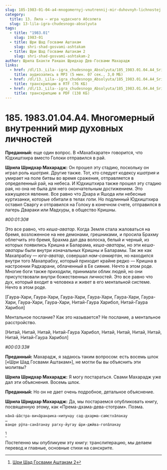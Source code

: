 ```yaml
---
slug: 185-1983-01-04-a4-mnogomernyj-vnutrennij-mir-duhovnyh-lichnostej
category:
  title: 13. Лила — игра чудесного Абсолюта
  slug: 13-lila-igra-chudesnogo-absolyuta
tags:
  - title: "1983.01"
    slug: 1983-01
  - title: Шри Шад Госвами Аштакам
    slug: shri-shad-gosvami-ashtakam
  - title: Шри Шад Госвами Аштакам 2
    slug: shri-shad-gosvami-ashtakam-2
author: Шрила Бхакти Ракшак Шридхар Дев-Госвами Махарадж
links:
  - href: /dl/13._Lila--igra_chudesnogo_Absolyuta/185_1983.01.04.A4_SridharMj_Mnogomerniy_vnutrenniy_mir_duhovnyh_lichnostey.mp3
    title: аудиозапись в MP3 (5 мин. 07 сек., 3,0 МБ)
  - href: /dl/13._Lila--igra_chudesnogo_Absolyuta/185_1983.01.04.A4_SridharMj_Mnogomerniy_vnutrenniy_mir_duhovnyh_lichnostey.rtf
    title: транскрипцию в RTF (76 КБ)
  - href: /dl/13._Lila--igra_chudesnogo_Absolyuta/185_1983.01.04.A4_SridharMj_Mnogomerniy_vnutrenniy_mir_duhovnyh_lichnostey.pdf
    title: транскрипцию в PDF (138 КБ)
---
```


# 185. 1983.01.04.A4. Многомерный внутренний мир духовных личностей

**Преданный:** еще один вопрос. В «Махабхарате» говорится, что Юдхиштхира вместо Голоки отправился в рай.

**Шрила Шридхар Махарадж:** Он прошел эту стадию, поскольку он играл роль *кшатрия*. Другие также. Тот, кто следует кодексу *кшатрия* и умирает на поле битвы во время сражения, отправляется в определенный рай, на небеса. И Юдхиштхира также прошел эту стадию рая, но она не была для него окончательным достижением. Это кажущееся явление. Все равно что Дхара и Яшода или небесные куртизанки, которые обитали в телах *гопи*. Но подлинный Юдхиштхира оставил Сваргу и отправился на Голоку в конечном счете, отправился в лагерь Двараки или Мадхуры, в общество Кришны.

*#00:01:30#*

Это все равно, что *кеша-аватар*. Когда Земля стала жаловаться на бремя, возложенное на нее демонами, грешниками, и просила Брахму облегчить это бремя, Брахма дал два волоска, белый и черный, из которых появились Кришна и Баларама, *кеша-аватары*, но эти *кеша-аватары* были внутри изначальных Кришны и Баларамы. Так же как Махапрабху — *юга-аватар*, совершал *нам-санкиртан*, но находился внутри того Махапрабху, который приходит крайне редко — Кришна в настроении Радхарани, облаченный в Ее сияние. Нечто в этом роде. Многие боги также приходили, принимали облик людей, но они присутствовали внутри божественных личностей. Это все равно что дух, который входит в человека и живет в его ментальной системе. Нечто в этом роде.

[Гаура-Хари, Гаура-Хари, Гаура-Хари, Гаура-Хари, Гаура-Хари, Гаура-Хари, Гаура-Хари, Гаура-Хари, Нитай-Гаура Харибол, Нитай-Гаура Харибол]

Ментальное послание? Как это называется? Не послание, а ментальное расстройство.

[Нитай, Нитай, Нитай, Нитай-Гаура Харибол, Нитай, Нитай, Нитай, Нитай, Нитай, Нитай-Гаура Харибол]

*#00:03:33#*

**Преданный:** Махарадж, я задаюсь таким вопросом: есть восемь шлок [«Шри Шад Госвами Аштакам»], не могли бы вы объяснить эти молитвы?

**Шрила Шридхар Махарадж:** Я могу постараться. Свами Махарадж уже дал эти объяснения. Восемь шлок.

**Преданный:** Но он не дает очень подробное, детальное объяснение.

**Шрила Шридхар Махарадж:** Да, мы постараемся опубликовать книгу, посвященную этому, как «Према-дхама-дева-стотрам». Поэма.

    на̄на̄-ш́а̄стра-вича̄ран̣аика-нипун̣ау сад-дхарма-сам̇стха̄пакау
    …
    ванде рӯпа-сана̄танау рагху-йугау ш́ри-джӣва-гопа̄лакау
[^_ftn1]

Постепенно мы опубликуем эту книгу: транслитерацию, мы делаем перевод и главные, основные стихи на санскрите.



[^_ftn1]: [Шри Шад Госвами Аштакам 2](../notes/shri-shad-gosvami-ashtakam/shri-shad-gosvami-ashtakam-2.md)
